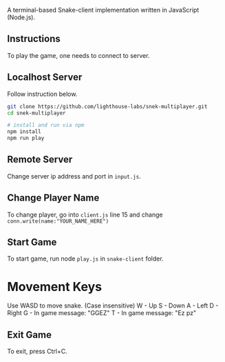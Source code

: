 
A terminal-based Snake-client implementation written in JavaScript (Node.js).


## Instructions

To play the game, one needs to connect to server.

## Localhost Server
Follow instruction below.

```bash
git clone https://github.com/lighthouse-labs/snek-multiplayer.git
cd snek-multiplayer

# install and run via npm
npm install
npm run play
```

## Remote Server
Change server ip address and port in `input.js`. 

## Change Player Name
To change player, go into `client.js` line 15 and change `conn.write(name:"YOUR_NAME_HERE")`

## Start Game

To start game, run node `play.js` in `snake-client` folder.

# Movement Keys

Use WASD to move snake. (Case insensitive)
W - Up
S - Down
A - Left
D - Right
G - In game message: "GGEZ"
T - In game message: "Ez pz"

## Exit Game

To exit, press Ctrl+C.





